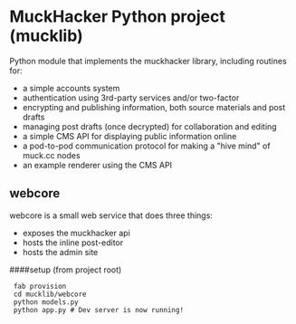# MuckHacker Python project (mucklib)

Python module that implements the muckhacker library, including routines for:

* a simple accounts system
* authentication using 3rd-party services and/or two-factor
* encrypting and publishing information, both source materials and post drafts
* managing post drafts (once decrypted) for collaboration and editing
* a simple CMS API for displaying public information online
* a pod-to-pod communication protocol for making a "hive mind" of muck.cc nodes
* an example renderer using the CMS API


webcore
-------
webcore is a small web service that does three things:
* exposes the muckhacker api
* hosts the inline post-editor
* hosts the admin site

####setup
(from project root)

     fab provision
     cd mucklib/webcore
     python models.py
     python app.py # Dev server is now running!
